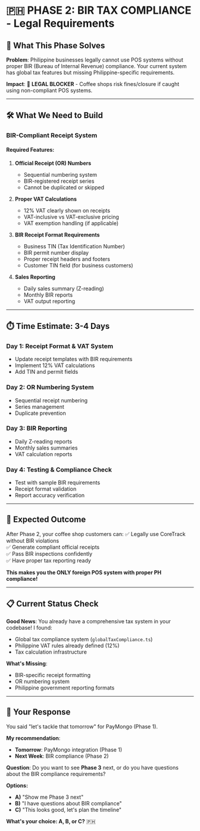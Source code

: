 # 🇵🇭 PHASE 2: BIR TAX COMPLIANCE - Legal Requirements

## 🎯 **What This Phase Solves**
**Problem**: Philippine businesses legally cannot use POS systems without proper BIR (Bureau of Internal Revenue) compliance. Your current system has global tax features but missing Philippine-specific requirements.

**Impact**: 🚨 **LEGAL BLOCKER** - Coffee shops risk fines/closure if caught using non-compliant POS systems.

---

## 🛠️ **What We Need to Build**

### **BIR-Compliant Receipt System**

#### **Required Features:**

1. **Official Receipt (OR) Numbers**
   - Sequential numbering system
   - BIR-registered receipt series
   - Cannot be duplicated or skipped

2. **Proper VAT Calculations**
   - 12% VAT clearly shown on receipts
   - VAT-inclusive vs VAT-exclusive pricing
   - VAT exemption handling (if applicable)

3. **BIR Receipt Format Requirements**
   - Business TIN (Tax Identification Number)
   - BIR permit number display
   - Proper receipt headers and footers
   - Customer TIN field (for business customers)

4. **Sales Reporting**
   - Daily sales summary (Z-reading)
   - Monthly BIR reports
   - VAT output reporting

---

## ⏱️ **Time Estimate: 3-4 Days**

### **Day 1**: Receipt Format & VAT System
- Update receipt templates with BIR requirements
- Implement 12% VAT calculations
- Add TIN and permit fields

### **Day 2**: OR Numbering System
- Sequential receipt numbering
- Series management
- Duplicate prevention

### **Day 3**: BIR Reporting
- Daily Z-reading reports
- Monthly sales summaries
- VAT calculation reports

### **Day 4**: Testing & Compliance Check
- Test with sample BIR requirements
- Receipt format validation
- Report accuracy verification

---

## 🎯 **Expected Outcome**
After Phase 2, your coffee shop customers can:
✅ Legally use CoreTrack without BIR violations  
✅ Generate compliant official receipts  
✅ Pass BIR inspections confidently  
✅ Have proper tax reporting ready  

**This makes you the ONLY foreign POS system with proper PH compliance!**

---

## 📋 **Current Status Check**

**Good News**: You already have a comprehensive tax system in your codebase! I found:
- Global tax compliance system (`globalTaxCompliance.ts`)
- Philippine VAT rules already defined (12%)
- Tax calculation infrastructure

**What's Missing**: 
- BIR-specific receipt formatting
- OR numbering system
- Philippine government reporting formats

---

## 🤔 **Your Response**

You said "let's tackle that tomorrow" for PayMongo (Phase 1).

**My recommendation**: 
- **Tomorrow**: PayMongo integration (Phase 1)
- **Next Week**: BIR compliance (Phase 2)

**Question**: Do you want to see **Phase 3** next, or do you have questions about the BIR compliance requirements?

**Options:**
- **A)** "Show me Phase 3 next"
- **B)** "I have questions about BIR compliance"  
- **C)** "This looks good, let's plan the timeline"

**What's your choice: A, B, or C?** 🇵🇭
